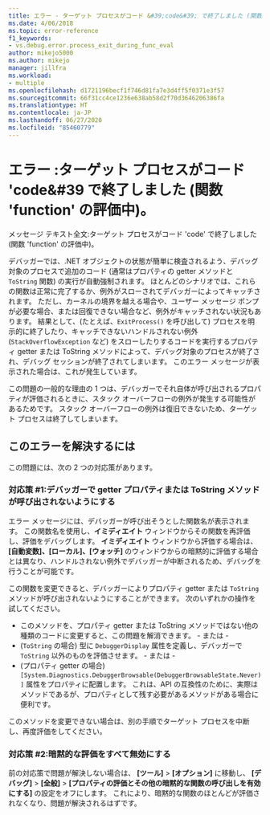```yaml
---
title: エラー - ターゲット プロセスがコード &#39;code&#39; で終了しました (関数 &#39;function&#39; の評価中) | Microsoft Docs
ms.date: 4/06/2018
ms.topic: error-reference
f1_keywords:
- vs.debug.error.process_exit_during_func_eval
author: mikejo5000
ms.author: mikejo
manager: jillfra
ms.workload:
- multiple
ms.openlocfilehash: d1721196becf1f746d81fa7e3d4ff5f0371e3f57
ms.sourcegitcommit: 66f31cc4ce1236e638ab58d2f70d3646206386fa
ms.translationtype: HT
ms.contentlocale: ja-JP
ms.lasthandoff: 06/27/2020
ms.locfileid: "85460779"
---
```

# <a name="error-the-target-process-exited-with-code-39code39-while-evaluating-the-function-39function39"></a>エラー :ターゲット プロセスがコード &#39;code&#39 で終了しました (関数 &#39;function&#39; の評価中)。

メッセージ テキスト全文:ターゲット プロセスがコード 'code' で終了しました (関数 'function' の評価中)。

デバッガーでは、.NET オブジェクトの状態が簡単に検査されるよう、デバッグ対象のプロセスで追加のコード (通常はプロパティの getter メソッドと `ToString` 関数) の実行が自動強制されます。 ほとんどのシナリオでは、これらの関数は正常に完了するか、例外がスローされてデバッガーによってキャッチされます。 ただし、カーネルの境界を越える場合や、ユーザー メッセージ ポンプが必要な場合、または回復できない場合など、例外がキャッチされない状況もあります。 結果として、(たとえば、`ExitProcess()` を呼び出して) プロセスを明示的に終了したり、キャッチできないハンドルされない例外(`StackOverflowException` など) をスローしたりするコードを実行するプロパティ getter または ToString メソッドによって、デバッグ対象のプロセスが終了され、デバッグ セッションが終了されてしまいます。 このエラー メッセージが表示された場合は、これが発生しています。

この問題の一般的な理由の 1 つは、デバッガーでそれ自体が呼び出されるプロパティが評価されるときに、スタック オーバーフローの例外が発生する可能性があるためです。 スタック オーバーフローの例外は復旧できないため、ターゲット プロセスは終了してしまいます。

## <a name="to-correct-this-error"></a>このエラーを解決するには

この問題には、次の 2 つの対応策があります。

### <a name="solution-1-prevent-the-debugger-from-calling-the-getter-property-or-tostring-method"></a>対応策 #1:デバッガーで getter プロパティまたは ToString メソッドが呼び出されないようにする 

エラー メッセージには、デバッガーが呼び出そうとした関数名が表示されます。 この関数名を使用し、**イミディエイト** ウィンドウからその関数を再評価し、評価をデバッグします。 **イミディエイト** ウィンドウから評価する場合は、 **[自動変数]、[ローカル]、[ウォッチ]** のウィンドウからの暗黙的に評価する場合とは異なり、ハンドルされない例外でデバッガーが中断されるため、デバッグを行うことが可能です。

この関数を変更できると、デバッガーによりプロパティ getter または `ToString` メソッドが呼び出されないようにすることができます。 次のいずれかの操作を試してください。

* このメソッドを、プロパティ getter または ToString メソッドではない他の種類のコードに変更すると、この問題を解消できます。
    \- または -
* (`ToString` の場合) 型に `DebuggerDisplay` 属性を定義し、デバッガーで `ToString` 以外のものを評価させます。
    \- または -
* (プロパティ getter の場合) `[System.Diagnostics.DebuggerBrowsable(DebuggerBrowsableState.Never)]` 属性をプロパティに配置します。 これは、API の互換性のために、実際はメソッドであるが、プロパティとして残す必要があるメソッドがある場合に便利です。

このメソッドを変更できない場合は、別の手順でターゲット プロセスを中断し、再度評価をしてください。

### <a name="solution-2-disable-all-implicit-evaluation"></a>対応策 #2:暗黙的な評価をすべて無効にする

前の対応策で問題が解決しない場合は、 **[ツール]**  >  **[オプション]** に移動し、 **[デバッグ]**  >  **[全般]**  >  **[プロパティの評価とその他の暗黙的な関数の呼び出しを有効にする]** の設定をオフにします。 これにより、暗黙的な関数のほとんどが評価されなくなり、問題が解決されるはずです。
